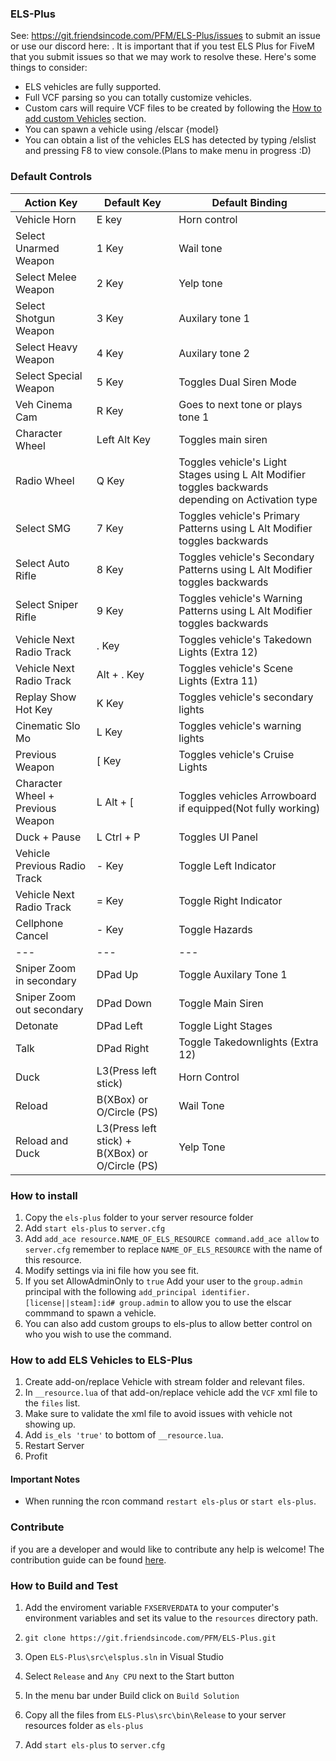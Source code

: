 ### ELS-Plus

See: https://git.friendsincode.com/PFM/ELS-Plus/issues to submit an issue or use our discord here: . It is important that if you test ELS Plus for FiveM that you submit issues so that we may work to resolve these. Here's some things to consider:

- ELS vehicles are fully supported.
- Full VCF parsing so you can totally customize vehicles.
- Custom cars will require VCF files to be created by following the [How to add custom Vehicles](#how-to-add-els-vehicles-to-els-fivem) section.
- You can spawn a vehicle using /elscar {model}
- You can obtain a list of the vehicles ELS has detected by typing /elslist and pressing F8 to view console.(Plans to make menu in progress :D)



### Default Controls

|Action Key|Default Key|Default Binding
|---|---|---|
| Vehicle Horn  | E key | Horn control|
| Select Unarmed Weapon | 1 Key | Wail tone |
| Select Melee Weapon | 2 Key | Yelp tone |
| Select Shotgun Weapon | 3 Key | Auxilary tone 1|
| Select Heavy Weapon | 4 Key | Auxilary tone 2|
| Select Special Weapon | 5 Key | Toggles Dual Siren Mode|
| Veh Cinema Cam | R Key|Goes to next tone or plays tone 1|
| Character Wheel | Left Alt Key |Toggles main siren|
| Radio Wheel | Q Key | Toggles vehicle's Light Stages using L Alt Modifier toggles backwards depending on Activation type |
| Select SMG | 7 Key | Toggles vehicle's Primary Patterns using L Alt Modifier toggles backwards |
| Select Auto Rifle | 8 Key | Toggles vehicle's Secondary Patterns using L Alt Modifier toggles backwards |
| Select Sniper Rifle | 9 Key | Toggles vehicle's Warning Patterns using L Alt Modifier toggles backwards |
| Vehicle Next Radio Track | . Key | Toggles vehicle's Takedown Lights (Extra 12) |
| Vehicle Next Radio Track | Alt + . Key | Toggles vehicle's Scene Lights (Extra 11) |
| Replay Show Hot Key | K Key | Toggles vehicle's secondary lights|
| Cinematic Slo Mo | L Key | Toggles vehicle's warning lights|
| Previous Weapon | [ Key | Toggles vehicle's Cruise Lights|
| Character Wheel + Previous Weapon | L Alt + [ | Toggles vehicles Arrowboard if equipped(Not fully working)|
| Duck + Pause | L Ctrl + P|Toggles UI Panel|
| Vehicle Previous Radio Track | - Key | Toggle Left Indicator |
| Vehicle Next Radio Track | = Key | Toggle Right Indicator |
| Cellphone Cancel | - Key | Toggle Hazards |
|---|---|---|
|Sniper Zoom in secondary|DPad Up|Toggle Auxilary Tone 1|
|Sniper Zoom out secondary|DPad Down|Toggle Main Siren|
|Detonate|DPad Left|Toggle Light Stages|
|Talk|DPad Right|Toggle Takedownlights (Extra 12)|
|Duck|L3(Press left stick)|Horn Control|
|Reload|B(XBox) or O/Circle (PS)|Wail Tone|
|Reload and Duck|L3(Press left stick) + B(XBox) or O/Circle (PS)|Yelp Tone|


### How to install
1. Copy the `els-plus` folder to your server resource folder
2. Add `start els-plus` to `server.cfg`
3. Add `add_ace resource.NAME_OF_ELS_RESOURCE command.add_ace allow` to `server.cfg`
   remember to replace `NAME_OF_ELS_RESOURCE` with the name of this resource.
4. Modify settings via ini file how you see fit.
5. If you set AllowAdminOnly to `true` Add your user to the `group.admin`
   principal with the following `add_principal identifier.[license||steam]:id# group.admin`
   to allow you to use the elscar commmand to spawn a vehicle.
6. You can also add custom groups to els-plus to allow better control on who you wish to use the command.


### How to add ELS Vehicles to ELS-Plus
1. Create add-on/replace Vehicle with stream folder and relevant files.
2. In `__resource.lua` of that add-on/replace vehicle add the `VCF` xml file to the `files` list.
3. Make sure to validate the xml file to avoid issues with vehicle not showing up.
4. Add `is_els 'true'` to bottom of `__resource.lua`.
5. Restart Server
6. Profit

#### Important Notes

- When running the rcon command `restart els-plus` or `start els-plus`.

### Contribute
if you are a developer and  would like to contribute any help is welcome!
The contribution guide can be found [here](CONTRIBUTING.md).

### How to Build and Test

1. Add the enviroment variable `FXSERVERDATA` to your computer's environment variables and set its value to the `resources` directory path.

2. `git clone https://git.friendsincode.com/PFM/ELS-Plus.git`

3. Open `ELS-Plus\src\elsplus.sln` in Visual Studio

4. Select `Release` and `Any CPU`  next to the Start button

5. In the menu bar under Build click on `Build Solution`

6. Copy all the files from `ELS-Plus\src\bin\Release` to your server resources folder as `els-plus`
   
7. Add `start els-plus` to `server.cfg`
